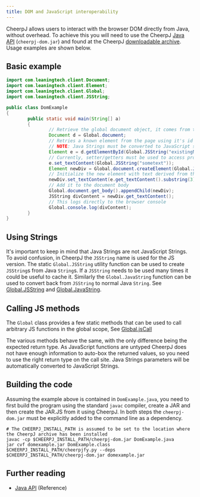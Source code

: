 ```yaml
---
title: DOM and JavaScript interoperability
---
```


CheerpJ allows users to interact with the browser DOM directly from Java, without overhead. To achieve this you will need to use the CheerpJ [Java API](/cheerpj2/reference/Java-API) (`cheerpj-dom.jar`) and found at the CheerpJ [downloadable archive](<(https://leaningtech.com/download-cheerpj/)>). Usage examples are shown below.

## Basic example

```java title="DomExample.java"
import com.leaningtech.client.Document;
import com.leaningtech.client.Element;
import com.leaningtech.client.Global;
import com.leaningtech.client.JSString;

public class DomExample
{
        public static void main(String[] a)
        {
                // Retrieve the global document object, it comes from the global namespace of the browser.
                Document d = Global.document;
                // Retries a known element from the page using it's id
                // NOTE: Java Strings must be converted to JavaScript string before being used
                Element e = d.getElementById(Global.JSString("existingNode"));
                // Currently, setter/getters must be used to access properties
                e.set_textContent(Global.JSString("sometext"));
                Element newDiv = Global.document.createElement(Global.JSString("p"));
                // Initialize the new element with text derived from the previous one
                newDiv.set_textContent(e.get_textContent().substring(3).toUpperCase())
                // Add it to the document body
                Global.document.get_body().appendChild(newDiv);
                JSString divContent = newDiv.get_textContent();
                // This logs directly to the browser console
                Global.console.log(divContent);
        }
}
```

## Using Strings

It's important to keep in mind that Java Strings are not JavaScript Strings. To avoid confusion, in CheerpJ the `JSString` name is used for the JS version. The static `Global.JSString` utility function can be used to create `JSString`s from Java `String`s. If a `JSString` needs to be used many times it could be useful to cache it. Similarly the `Global.JavaString` function can be used to convert back from `JSString` to normal Java `String`. See [Global.JSString](/cheerpj2/reference/Java-API#globaljsstring) and [Global.JavaString](/cheerpj2/reference/Java-API#globaljavastring).

## Calling JS methods

The `Global` class provides a few static methods that can be used to call arbitrary JS functions in the global scope, See [Global.jsCall](/cheerpj2/reference/Java-API#globaljscall--jscalli-j-scalld--jscalls)

The various methods behave the same, with the only difference being the expected return type. As JavaScript functions are untyped CheerpJ does not have enough information to auto-box the returned values, so you need to use the right return type on the call site. Java Strings parameters will be automatically converted to JavaScript Strings.

## Building the code

Assuming the example above is contained in `DomExample.java`, you need to first build the program using the standard `javac` compiler, create a JAR and then create the JAR.JS from it using CheerpJ. In both steps the `cheerpj-dom.jar` must be explicitly added to the command line as a dependency.

```shell
# The CHEERPJ_INSTALL_PATH is assumed to be set to the location where the CheerpJ archive has been installed
javac -cp $CHEERPJ_INSTALL_PATH/cheerpj-dom.jar DomExample.java
jar cvf domexample.jar DomExample.class
$CHEERPJ_INSTALL_PATH/cheerpjfy.py --deps $CHEERPJ_INSTALL_PATH/cheerpj-dom.jar domexample.jar
```

## Further reading

- [Java API](/cheerpj2/reference/Java-API) (Reference)
